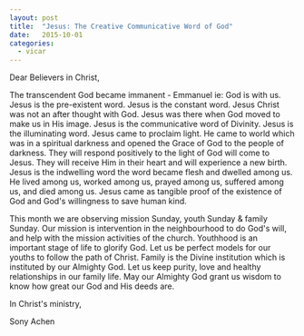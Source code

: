 ```yaml
---
layout: post
title:  "Jesus: The Creative Communicative Word of God"
date:   2015-10-01
categories: 
  - vicar
---
```

Dear Believers in Christ,

The transcendent God became immanent - Emmanuel  ie: God is with us.
Jesus  is the  pre-existent word.  Jesus is the constant word. Jesus  Christ was not an after  thought with God. Jesus was there when God moved to make us in  His image. Jesus is the communicative word  of Divinity. Jesus is the illuminating word. Jesus came to proclaim  light.  He came to world which  was in a spiritual darkness and opened the Grace of God to the people of darkness.  They will respond positively to the light of God will come to Jesus.  They will receive Him in their heart and will experience a new birth.  Jesus is the indwelling word the word became flesh and dwelled among  us. He lived among  us, worked among us, prayed among us, suffered among us, and died among us.  Jesus came as tangible proof of the existence of God and God's willingness to save human kind.  


This month we are observing mission Sunday, youth Sunday & family Sunday.  Our mission is intervention in the neighbourhood to do God's will, and help with the  mission activities of the church.  Youthhood is an important stage of life to glorify God.  Let us be perfect models for our youths to follow the path of Christ. Family is the Divine institution which is instituted by our Almighty God. Let us keep purity, love and healthy relationships in our family life.  May our Almighty God grant us wisdom to know how great our God and His deeds are.

In Christ's ministry,

Sony Achen 